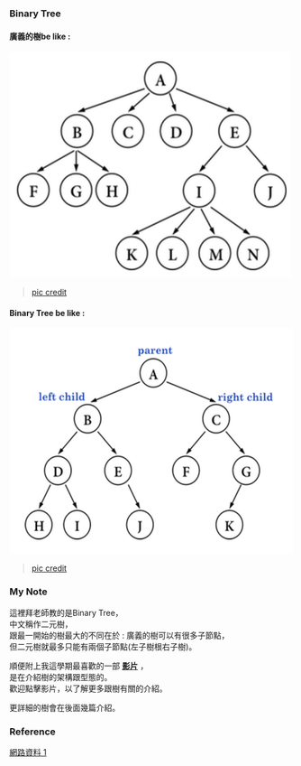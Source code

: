 ### Binary Tree

#### 廣義的樹be like :


<img src="https://github.com/Chieh-Yin/Chiehyin/blob/master/Pictures/tree.jpg" width="500" height="400"/>


> [pic credit](http://alrightchiu.github.io/SecondRound/binary-tree-introjian-jie.html)</br>

#### Binary Tree be like :

<img src="https://github.com/Chieh-Yin/Chiehyin/blob/master/Pictures/binary%20tree.jpg" width="600" height="400"/>

> [pic credit](http://alrightchiu.github.io/SecondRound/binary-tree-introjian-jie.html)</br>


### My Note

這裡拜老師教的是Binary Tree，</br>
中文稱作二元樹，</br>
跟最一開始的樹最大的不同在於 : 廣義的樹可以有很多子節點，</br>
但二元樹就最多只能有兩個子節點(左子樹根右子樹)。</br>

順便附上我這學期最喜歡的一部 **[影片](https://youtu.be/ikPPdBDZnz4)** ，</br>
是在介紹樹的架構跟型態的。</br>
歡迎點擊影片，以了解更多跟樹有關的介紹。</br>

更詳細的樹會在後面幾篇介紹。</br>


### Reference
[網路資料 1](http://alrightchiu.github.io/SecondRound/binary-tree-introjian-jie.html)</br>
